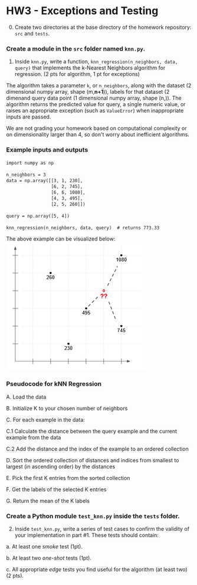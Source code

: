 # HW3 - Exceptions and Testing

0. Create two directories at the base directory of the homework repository: `src` and `tests`.

### Create a module in the `src` folder named `knn.py`.

1. Inside `knn.py`, write a function, `knn_regression(n_neighbors, data, query)` that implements the k-Nearest Neighbors algorithm for regression. (2 pts for algorithm, 1 pt for exceptions)

The algorithm takes a parameter `k`, or `n_neighbors`, along with the dataset (2 dimensional numpy array, shape (m,**n+1**)), labels for that dataset (2 dimenand query data point (1 dimensional numpy array, shape (n,)). The algorithm returns the predicted value for query, a single numeric value, or raises an appropriate exception (such as `ValueError`) when inappropriate inputs are passed.

We are not grading your homework based on computational complexity or on dimensionality larger than 4, so don't worry about inefficient algorithms.

### Example inputs and outputs

```
import numpy as np

n_neighbors = 3
data = np.array([[3, 1, 230],
                 [6, 2, 745],
                 [6, 6, 1080],
                 [4, 3, 495],
                 [2, 5, 260]])

query = np.array([5, 4])

knn_regression(n_neighbors, data, query)  # returns 773.33
```

The above example can be visualized below:
![Example diagram](knn-hw3-diagram.png)

### Pseudocode for kNN Regression

A. Load the data

B. Initialize K to your chosen number of neighbors

C. For each example in the data:

C.1 Calculate the distance between the query example and the current example from the data

C.2 Add the distance and the index of the example to an ordered collection

D. Sort the ordered collection of distances and indices from smallest to largest (in ascending order) by the distances

E. Pick the first K entries from the sorted collection

F. Get the labels of the selected K entries

G. Return the mean of the K labels

### Create a Python module `test_knn.py` inside the `tests` folder.

2. Inside `test_knn.py`, write a series of test cases to confirm the validity of your implementation in part #1. These tests should contain:

a. At least one *smoke* test (1pt).

b. At least two *one-shot* tests (1pt).

c. All appropriate *edge* tests you find useful for the algorithm (at least two) (2 pts).
